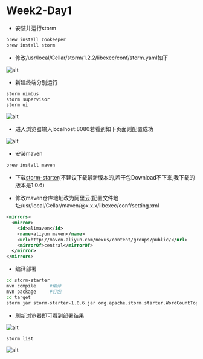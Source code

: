 # Week2-Day1

* 安装并运行storm

```bash
brew install zookeeper
brew install storm
```

* 修改/usr/local/Cellar/storm/1.2.2/libexec/conf/storm.yaml如下

![alt](https://github.com/jiahao-shen/SummerProject/blob/master/Week2/storm_yaml.png)

* 新建终端分别运行

```bash
storm nimbus
storm supervisor
storm ui
```

![alt](https://github.com/jiahao-shen/SummerProject/blob/master/Week2/iterm.png)

* 进入浏览器输入localhost:8080若看到如下页面则配置成功

![alt](https://github.com/jiahao-shen/SummerProject/blob/master/Week2/storm_ui.png)

* 安装maven

```bash
brew install maven
```

* 下载[storm-starter](https://github.com/apache/storm/releases)(不建议下载最新版本的,若干包Download不下来,我下载的版本是1.0.6)

* 修改maven仓库地址改为阿里云(配置文件地址/usr/local/Cellar/maven/@x.x.x/libexec/conf/setting.xml

```xml
<mirrors>
  <mirror>
    <id>alimaven</id>
    <name>aliyun maven</name>
    <url>http://maven.aliyun.com/nexus/content/groups/public/</url>
    <mirrorOf>central</mirrorOf>
  </mirror>
</mirrors>
```

* 编译部署

```bash
cd storm-starter
mvn compile     #编译
mvn package     #打包
cd target
storm jar storm-starter-1.0.6.jar org.apache.storm.starter.WordCountTopology WordCount      #自行替换类名
```

* 刷新浏览器即可看到部署结果

![alt](https://github.com/jiahao-shen/SummerProject/blob/master/Week2/storm_starter1.png)

```bash
storm list
```

![alt](https://github.com/jiahao-shen/SummerProject/blob/master/Week2/storm_starter2.png)
